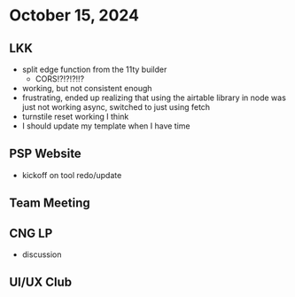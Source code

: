  # October 15, 2024
 
 ## LKK
- split edge function from the 11ty builder
	- CORS!?!?!?!!?
- working, but not consistent enough
- frustrating, ended up realizing that using the airtable library in node was just not working async, switched to just using fetch
- turnstile reset working I think
- I should update my template when I have time

## PSP Website
- kickoff on tool redo/update

## Team Meeting

## CNG LP
- discussion

## UI/UX Club

